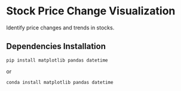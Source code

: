 # Stock Price Change Visualization

Identify price changes and trends in stocks.


##  Dependencies Installation

```
pip install matplotlib pandas datetime
```
or 
``` 
conda install matplotlib pandas datetime
```


